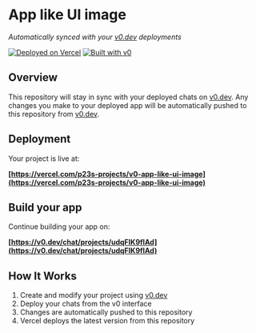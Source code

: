# App like UI image

*Automatically synced with your [v0.dev](https://v0.dev) deployments*

[![Deployed on Vercel](https://img.shields.io/badge/Deployed%20on-Vercel-black?style=for-the-badge&logo=vercel)](https://vercel.com/p23s-projects/v0-app-like-ui-image)
[![Built with v0](https://img.shields.io/badge/Built%20with-v0.dev-black?style=for-the-badge)](https://v0.dev/chat/projects/udqFlK9fIAd)

## Overview

This repository will stay in sync with your deployed chats on [v0.dev](https://v0.dev).
Any changes you make to your deployed app will be automatically pushed to this repository from [v0.dev](https://v0.dev).

## Deployment

Your project is live at:

**[https://vercel.com/p23s-projects/v0-app-like-ui-image](https://vercel.com/p23s-projects/v0-app-like-ui-image)**

## Build your app

Continue building your app on:

**[https://v0.dev/chat/projects/udqFlK9fIAd](https://v0.dev/chat/projects/udqFlK9fIAd)**

## How It Works

1. Create and modify your project using [v0.dev](https://v0.dev)
2. Deploy your chats from the v0 interface
3. Changes are automatically pushed to this repository
4. Vercel deploys the latest version from this repository